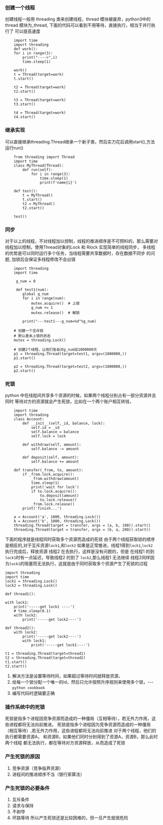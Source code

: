 ### 创建一个线程
创建线程一般用 threading 类来创建线程，thread 模块被废弃，python3中的thread
模块为_thread, 下面的代码可以看到不用等待，直接执行，相当于并行执行了
可以提高速度
    
        import time
        import threading
        def work():
        for i in range(3):
            print("---->",i)
            time.sleep(1)
        
        work()
        t = Thread(target=work)
        t.start()
        
        t2 = Thread(target=work)
        t2.start()
        
        t3 = Thread(target=work)
        t3.start()
        
        t4 = Thread(target=work)
        t4.start()
### 继承实现
可以直接继承threading.Thread继承一个新子类，然后实力花后调用start(),方法
运行run()
    
        from threading import Thread
        import time
        class MyThread(Thread):
            def run(self):
                for i in range(3):
                    time.sleep(1)
                    print(f'name{i}')
            
        def test():
            t = MyThread()
            t.start()
            t2 = MyThread()
            t2.start()
        
        test()
### 同步

对于以上的线程，不对线程加以控制，线程的推进顺序是不可预料的，那么需要对
线程加以控制，使用Thread对象的Lock 和 Rlock 实现简单的线程同步，
多线程的优势是可以同时运行多个任务，当线程需要共享数据时，存在数据不同步
的问题, 加锁后会保证多线程修改不会出错
        
        import threading
        import time
        
         g_num = 0
        
         def test1(num):
            global g_num
            for i in range(num):
                mutex.acquire()  # 上锁
                g_num += 1
                mutex.release()  # 解锁
        
            print("---test1---g_num=%d"%g_num)
         
        # 创建一个互斥锁
        # 默认是未上锁的状态
        mutex = threading.Lock()
        
        # 创建2个线程，让他们各自对g_num加1000000次
        p1 = threading.Thread(target=test1, args=(1000000,))
        p1.start()
        
        p2 = threading.Thread(target=test2, args=(1000000,))
        p2.start()
### 死锁
python 中在线程间共享多个资源的时候，如果两个线程分别占有一部分资源并且同时
等待对方的资源就会产生死锁，比如在一个两个账户相互转钱，
    
        import time
        import threading
        class Account:
            def __init__(self,_id, balance, lock):
                self.id = _id
                self.balance = balance
                self.lock = lock
        
            def withdraw(self, amount):
                self.balance -= amount
        
            def deposit(self, amount):
                self.balance += amount
        
        def transfer(_from, to, amount):
            if _from.lock.acquire():
                _from.withdraw(amount)
                time.sleep(1)
                print('wait for lock')
                if to.lock.acquire():
                    to.deposit(amount)
                    to.lock.release()
                _from.lock.release()
            print('finish...')
        
        a = Account('a', 1000, threading.Lock())
        b = Account('b', 1000, threading.Lock())
        threading.Thread(target = transfer, args = (a, b, 100)).start()
        threading.Thread(target = transfer, args = (b, a, 200)).start()
                        
下面的程序就是线程同时获取多个资源而造成的死锁
由于两个线程获取锁的顺序是相反的,对于互斥资源`lock1`,和`lock2`
如果是正常推进，线程1得到`lock1`,`lock2` 执行完成后，释放资源
线程2 在去执行，这样是没有问题的，但是
在线程1 的到`lock1`时有一点延迟，导致线程2 的到了 `lock2`,那么线程1 无法继续
线程2同样因为`lock1`的阻塞而无法执行，这就是由于同时获取多个资源产生了死锁的过程

    import threading
    import time
    lock1 = threading.Lock()
    lock2 = threading.Lock()
    
    def thread1():

    with lock1:
        print('-----get lock1 ----')
        # time.sleep(0.1)
        with lock2:
            print('-----get lock2----')

    def thread2():
        with lock2:
            print('-----get lock2----')
            with lock1:
                print('-----get lock1----')
    
    t1 = threading.Thread(target=thread1)
    t2 = threading.Thread(target=thread2)
    t1.start()
    t2.start()
1. 解决方法是设置等待时间，如果超过等待时间就释放资源，
2. 给每一个锁分配一个唯一的id，然后只允许按照升序规则来使用多个锁，--- `python cookbook`
3. 编写代码时逻辑要正确



### 操作系统中的死锁
死锁是指多个进程因竞争资源而造成的一种僵局（互相等待），若无外力作用，这些进程都将无法向前推进。
死锁是指多个进程因为竞争资源而造成的一种僵局（相互等待）,若无外力作用，这些进程都将无法向前推进
对于两个线程，他们的执行都需要资源A， 和资源B，如果他们同时分别得到了资源A，资源B，那么此时两个线程
都无法执行，都在等待对方资源释放，从而造成了死锁
### 产生死锁的原因
1. 竞争资源（竞争临界资源）
2. 进程间的推进顺序不当（银行家算法）
### 产生死锁的必要条件
1. 互斥条件
2. 请求与保持
3. 不剥夺
4. 环路等待
所以产生死锁还是比较困难的，但一旦产生就很危险



